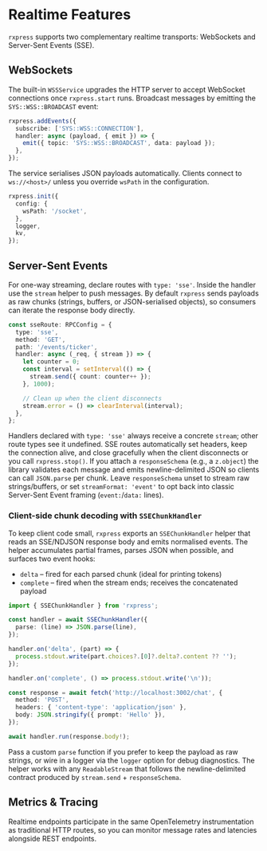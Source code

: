 # Realtime Features

`rxpress` supports two complementary realtime transports: WebSockets and Server-Sent Events (SSE).

## WebSockets

The built-in `WSSService` upgrades the HTTP server to accept WebSocket connections once `rxpress.start` runs. Broadcast messages by emitting the `SYS::WSS::BROADCAST` event:

```ts
rxpress.addEvents({
  subscribe: ['SYS::WSS::CONNECTION'],
  handler: async (payload, { emit }) => {
    emit({ topic: 'SYS::WSS::BROADCAST', data: payload });
  },
});
```

The service serialises JSON payloads automatically. Clients connect to `ws://<host>/` unless you override `wsPath` in the configuration.

```ts
rxpress.init({
  config: {
    wsPath: '/socket',
  },
  logger,
  kv,
});
```

## Server-Sent Events

For one-way streaming, declare routes with `type: 'sse'`. Inside the handler use the `stream` helper to push messages. By default `rxpress` sends payloads as raw chunks (strings, buffers, or JSON-serialised objects), so consumers can iterate the response body directly.

```ts
const sseRoute: RPCConfig = {
  type: 'sse',
  method: 'GET',
  path: '/events/ticker',
  handler: async (_req, { stream }) => {
    let counter = 0;
    const interval = setInterval(() => {
      stream.send({ count: counter++ });
    }, 1000);

    // Clean up when the client disconnects
    stream.error = () => clearInterval(interval);
  },
};
```

Handlers declared with `type: 'sse'` always receive a concrete `stream`; other route types see it undefined. SSE routes automatically set headers, keep the connection alive, and close gracefully when the client disconnects or you call `rxpress.stop()`. If you attach a `responseSchema` (e.g., a `z.object`) the library validates each message and emits newline-delimited JSON so clients can call `JSON.parse` per chunk. Leave `responseSchema` unset to stream raw strings/buffers, or set `streamFormat: 'event'` to opt back into classic Server-Sent Event framing (`event:`/`data:` lines).

### Client-side chunk decoding with `SSEChunkHandler`

To keep client code small, `rxpress` exports an `SSEChunkHandler` helper that reads an SSE/NDJSON response body and emits normalised events. The helper accumulates partial frames, parses JSON when possible, and surfaces two event hooks:

- `delta` – fired for each parsed chunk (ideal for printing tokens)
- `complete` – fired when the stream ends; receives the concatenated payload

```ts
import { SSEChunkHandler } from 'rxpress';

const handler = await SSEChunkHandler({
  parse: (line) => JSON.parse(line),
});

handler.on('delta', (part) => {
  process.stdout.write(part.choices?.[0]?.delta?.content ?? '');
});

handler.on('complete', () => process.stdout.write('\n'));

const response = await fetch('http://localhost:3002/chat', {
  method: 'POST',
  headers: { 'content-type': 'application/json' },
  body: JSON.stringify({ prompt: 'Hello' }),
});

await handler.run(response.body!);
```

Pass a custom `parse` function if you prefer to keep the payload as raw strings, or wire in a logger via the `logger` option for debug diagnostics. The helper works with any `ReadableStream` that follows the newline-delimited contract produced by `stream.send` + `responseSchema`.

## Metrics & Tracing

Realtime endpoints participate in the same OpenTelemetry instrumentation as traditional HTTP routes, so you can monitor message rates and latencies alongside REST endpoints.
